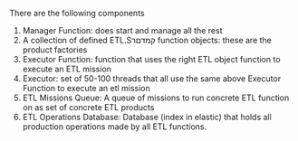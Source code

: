 There are the following components

1) Manager Function: does start and manage all the rest
2) A collection of defined ETL.Sקמדםר function objects: these are the product factories
3) Executor Function: function that uses the right ETL object function to execute an ETL mission
4) Executor: set of 50-100 threads that all use the same above Executor Function to execute an etl mission 
5) ETL Missions Queue: A queue of missions to run concrete ETL function on as set of concrete ETL products  
6) ETL Operations Database: Database (index in elastic) that holds all production operations made by all ETL functions. 

